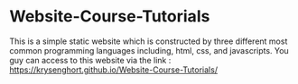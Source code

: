 # Website-Course-Tutorials

This is a simple static website which is constructed by three different most common programming languages including, html, css, and javascripts.
You guy can access to this website via the link : https://krysenghort.github.io/Website-Course-Tutorials/
